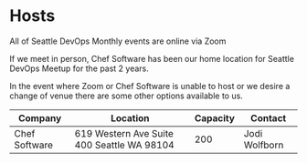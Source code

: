 # Hosts

All of Seattle DevOps Monthly events are online via Zoom

If we meet in person, Chef Software has been our home location for Seattle DevOps Meetup for the past 2 years.

In the event where Zoom or Chef Software is unable to host or we desire a change of venue there are some other options available to us.

|Company|Location|Capacity|Contact|
|-------|--------|--------|-------|
|Chef Software|619 Western Ave Suite 400 Seattle WA 98104|200|Jodi Wolfborn|

